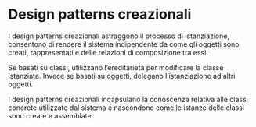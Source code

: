 # Design patterns creazionali

I design patterns creazionali astraggono il processo di istanziazione, consentono di rendere il sistema indipendente da come gli oggetti sono creati, rappresentati e delle relazioni di composizione tra essi.

Se basati su classi, utilizzano l’ereditarietà per modificare la classe istanziata. Invece se basati su oggetti, delegano l’istanziazione ad altri oggetti.

I design patterns creazionali  incapsulano la conoscenza relativa alle classi concrete utilizzate dal sistema e nascondono come le istanze delle classi sono create e assemblate.